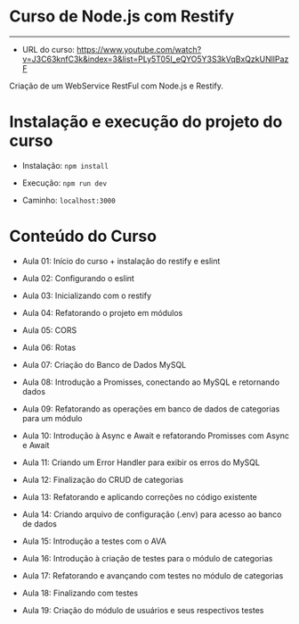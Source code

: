 # Curso de Node.js com Restify
---

- URL do curso: https://www.youtube.com/watch?v=J3C63knfC3k&index=3&list=PLy5T05I_eQYO5Y3S3kVqBxQzkUNllPazF

Criação de um WebService RestFul com Node.js e Restify.

# Instalação e execução do projeto do curso

- Instalação:
`npm install`

- Execução:
`npm run dev`

- Caminho:
`localhost:3000`

# Conteúdo do Curso

- Aula 01:
Início do curso + instalação do restify e eslint

- Aula 02:
Configurando o eslint

- Aula 03:
Inicializando com o restify

- Aula 04:
Refatorando o projeto em módulos

- Aula 05:
CORS

- Aula 06:
Rotas

- Aula 07:
Criação do Banco de Dados MySQL

- Aula 08:
Introdução a Promisses, conectando ao MySQL e retornando dados

- Aula 09:
Refatorando as operações em banco de dados de categorias para um módulo

- Aula 10:
Introdução à Async e Await e refatorando Promisses com Async e Await

- Aula 11:
Criando um Error Handler para exibir os erros do MySQL

- Aula 12:
Finalização do CRUD de categorias

- Aula 13:
Refatorando e aplicando correções no código existente

- Aula 14:
Criando arquivo de configuração (.env) para acesso ao banco de dados

- Aula 15:
Introdução a testes com o AVA

- Aula 16:
Introdução à criação de testes para o módulo de categorias

- Aula 17:
Refatorando e avançando com testes no módulo de categorias

- Aula 18:
Finalizando com testes

- Aula 19:
Criação do módulo de usuários e seus respectivos testes